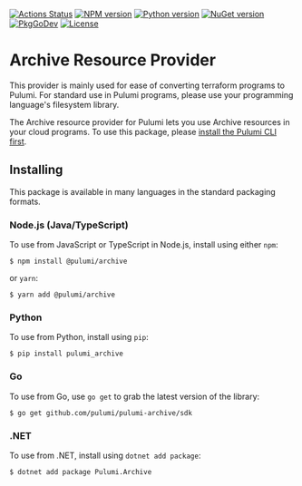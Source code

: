 [![Actions Status](https://github.com/pulumi/pulumi-archive/workflows/master/badge.svg)](https://github.com/pulumi/pulumi-archive/actions)
[![NPM version](https://img.shields.io/npm/v/@pulumi/archive)](https://www.npmjs.com/package/@pulumi/archive)
[![Python version](https://img.shields.io/pypi/v/pulumi_archive)](https://pypi.org/project/pulumi_archive)
[![NuGet version](https://img.shields.io/nuget/v/Pulumi.Archive)](https://www.nuget.org/packages/Pulumi.Archive)
[![PkgGoDev](https://pkg.go.dev/badge/github.com/pulumi/pulumi-archive/sdk/go)](https://pkg.go.dev/github.com/pulumi/pulumi-archive/sdk/go)
[![License](https://img.shields.io/github/license/pulumi/pulumi-archive)](https://github.com/pulumi/pulumi-archive/blob/master/LICENSE)

# Archive Resource Provider

This provider is mainly used for ease of converting terraform programs to Pulumi.
For standard use in Pulumi programs, please use your programming language's filesystem library.

The Archive resource provider for Pulumi lets you use Archive resources in your cloud programs.
To use this package, please [install the Pulumi CLI first](https://www.pulumi.com/docs/install/).

## Installing

This package is available in many languages in the standard packaging formats.

### Node.js (Java/TypeScript)

To use from JavaScript or TypeScript in Node.js, install using either `npm`:

    $ npm install @pulumi/archive

or `yarn`:

    $ yarn add @pulumi/archive

### Python

To use from Python, install using `pip`:

    $ pip install pulumi_archive

### Go

To use from Go, use `go get` to grab the latest version of the library:

    $ go get github.com/pulumi/pulumi-archive/sdk

### .NET

To use from .NET, install using `dotnet add package`:

    $ dotnet add package Pulumi.Archive

<!-- If your provider has configuration, remove this comment and the comment tags below, updating the documentation. -->
<!--

## Configuration

The following Pulumi configuration can be used:

- `archive:token` - (Required) The API token to use with Archive. When not set, the provider will use the `ARCHIVE_TOKEN` environment variable.

-->

<!-- If your provider has reference material available elsewhere, remove this comment and the comment tags below, updating the documentation. -->
<!--

## Reference

For further information, please visit [Archive reference documentation](https://example.com/archive).

-->
